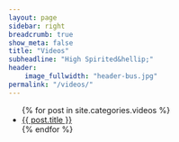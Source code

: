 ```yaml
---
layout: page
sidebar: right
breadcrumb: true
show_meta: false
title: "Videos"
subheadline: "High Spirited&hellip;"
header:
    image_fullwidth: "header-bus.jpg"
permalink: "/videos/"
---
```

<ul>
    {% for post in site.categories.videos %}
    <li><a href="{{ site.url }}{{ post.url }}">{{ post.title }}</a></li>
    {% endfor %}
</ul>